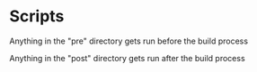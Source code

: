 # Scripts

Anything in the "pre" directory
gets run before the build process

Anything in the "post" directory
gets run after the build process


